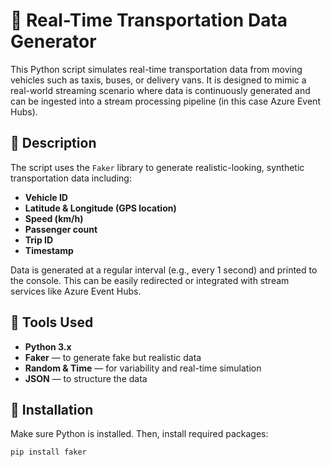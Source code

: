 # 🚚 Real-Time Transportation Data Generator

This Python script simulates real-time transportation data from moving vehicles such as taxis, buses, or delivery vans. It is designed to mimic a real-world streaming scenario where data is continuously generated and can be ingested into a stream processing pipeline (in this case Azure Event Hubs).

## 📜 Description

The script uses the `Faker` library to generate realistic-looking, synthetic transportation data including:
- **Vehicle ID**
- **Latitude & Longitude (GPS location)**
- **Speed (km/h)**
- **Passenger count**
- **Trip ID**
- **Timestamp**

Data is generated at a regular interval (e.g., every 1 second) and printed to the console. This can be easily redirected or integrated with stream services like Azure Event Hubs.

## 🧰 Tools Used

- **Python 3.x**
- **Faker** — to generate fake but realistic data
- **Random & Time** — for variability and real-time simulation
- **JSON** — to structure the data

## 🧪 Installation

Make sure Python is installed. Then, install required packages:

```bash
pip install faker
